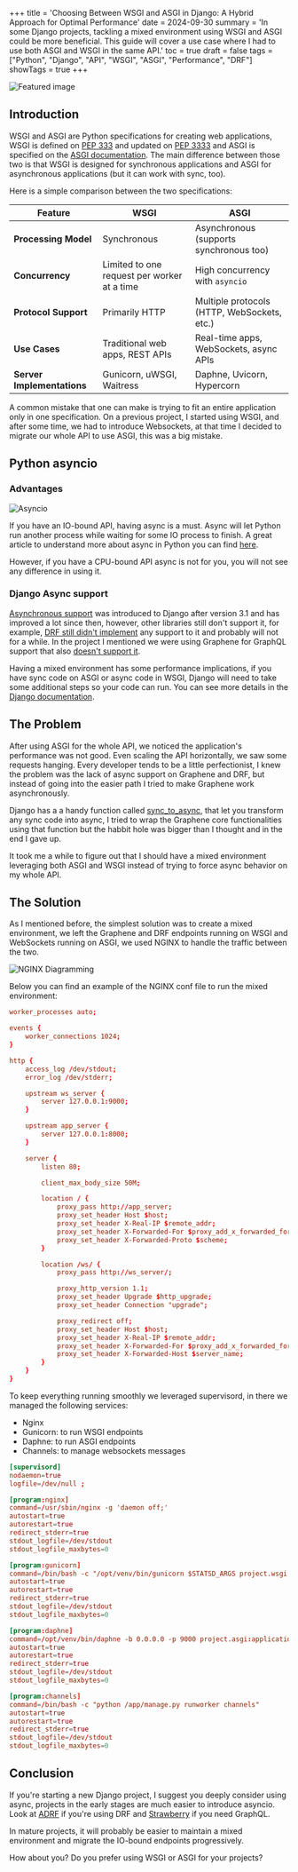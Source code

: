 +++
title = 'Choosing Between WSGI and ASGI in Django: A Hybrid Approach for Optimal Performance'
date = 2024-09-30
summary = 'In some Django projects, tackling a mixed environment using WSGI and ASGI could be more beneficial. This guide will cover a use case where I had to use both ASGI and WSGI in the same API.'
toc = true
draft = false
tags = ["Python", "Django", "API", "WSGI", "ASGI", "Performance", "DRF"]
showTags = true
+++

![Featured image](featured.jpg)

## Introduction
WSGI and ASGI are Python specifications for creating web applications, WSGI is defined on [PEP 333](https://peps.python.org/pep-0333/) and updated on [PEP 3333](https://peps.python.org/pep-3333/) and ASGI is specified on the [ASGI documentation](https://asgi.readthedocs.io/en/latest/specs/main.html). The main difference between those two is that WSGI is designed for synchronous applications and ASGI for asynchronous applications (but it can work with sync, too).

Here is a simple comparison between the two specifications:

| Feature                  | WSGI                                        | ASGI                                      |
|--------------------------|---------------------------------------------|-------------------------------------------|
| **Processing Model**      | Synchronous                                 | Asynchronous (supports synchronous too)   |
| **Concurrency**           | Limited to one request per worker at a time | High concurrency with `asyncio`           |
| **Protocol Support**      | Primarily HTTP                              | Multiple protocols (HTTP, WebSockets, etc.)|
| **Use Cases**             | Traditional web apps, REST APIs             | Real-time apps, WebSockets, async APIs    |
| **Server Implementations**| Gunicorn, uWSGI, Waitress                   | Daphne, Uvicorn, Hypercorn                |

A common mistake that one can make is trying to fit an entire application only in one specification. On a previous project, I started using WSGI, and after some time, we had to introduce Websockets, at that time I decided to migrate our whole API to use ASGI, this was a big mistake.

## Python asyncio
### Advantages
![Asyncio](asyncio.jpg)

If you have an IO-bound API, having async is a must. Async will let Python run another process while waiting for some IO process to finish. A great article to understand more about async in Python you can find [here](https://realpython.com/async-io-python/).

However, if you have a CPU-bound API async is not for you, you will not see any difference in using it.

### Django Async support
[Asynchronous support](https://docs.djangoproject.com/en/5.1/topics/async/) was introduced to Django after version 3.1 and has improved a lot since then, however, other libraries still don't support it, for example, [DRF still didn't implement](https://github.com/encode/django-rest-framework/issues/8496) any support to it and probably will not for a while. In the project I mentioned we were using Graphene for GraphQL support that also [doesn't support it](https://github.com/graphql-python/graphene-django/discussions/1449).

Having a mixed environment has some performance implications, if you have sync code on ASGI or async code in WSGI, Django will need to take some additional steps so your code can run. You can see more details in the [Django documentation](https://docs.djangoproject.com/en/5.1/topics/async/#performance).

## The Problem
After using ASGI for the whole API, we noticed the application's performance was not good. Even scaling the API horizontally, we saw some requests hanging. Every developer tends to be a little perfectionist, I knew the problem was the lack of async support on Graphene and DRF, but instead of going into the easier path I tried to make Graphene work asynchronously.

Django has a a handy function called [sync_to_async](https://docs.djangoproject.com/en/5.1/topics/async/#sync-to-async), that let you transform any sync code into async, I tried to wrap the Graphene core functionalities using that function but the habbit hole was bigger than I thought and in the end I gave up.

It took me a while to figure out that I should have a mixed environment leveraging both ASGI and WSGI instead of trying to force async behavior on my whole API.

## The Solution
As I mentioned before, the simplest solution was to create a mixed environment, we left the Graphene and DRF endpoints running on WSGI and WebSockets running on ASGI, we used NGINX to handle the traffic between the two.

![NGINX Diagramming](diagram.png)

Below you can find an example of the NGINX conf file to run the mixed environment:

```conf
worker_processes auto;

events {
    worker_connections 1024;
}

http {
    access_log /dev/stdout;
    error_log /dev/stderr;

    upstream ws_server {
        server 127.0.0.1:9000;
    }

    upstream app_server {
        server 127.0.0.1:8000;
    }

    server {
        listen 80;

        client_max_body_size 50M;

        location / {
            proxy_pass http://app_server;
            proxy_set_header Host $host;
            proxy_set_header X-Real-IP $remote_addr;
            proxy_set_header X-Forwarded-For $proxy_add_x_forwarded_for;
            proxy_set_header X-Forwarded-Proto $scheme;
        }

        location /ws/ {
            proxy_pass http://ws_server/;

            proxy_http_version 1.1;
            proxy_set_header Upgrade $http_upgrade;
            proxy_set_header Connection "upgrade";

            proxy_redirect off;
            proxy_set_header Host $host;
            proxy_set_header X-Real-IP $remote_addr;
            proxy_set_header X-Forwarded-For $proxy_add_x_forwarded_for;
            proxy_set_header X-Forwarded-Host $server_name;
        }
    }
}
```

To keep everything running smoothly we leveraged supervisord, in there we managed the following services:

- Nginx
- Gunicorn: to run WSGI endpoints
- Daphne: to run ASGI endpoints
- Channels: to manage websockets messages

```conf
[supervisord]
nodaemon=true
logfile=/dev/null ;

[program:nginx]
command=/usr/sbin/nginx -g 'daemon off;'
autostart=true
autorestart=true
redirect_stderr=true
stdout_logfile=/dev/stdout
stdout_logfile_maxbytes=0

[program:gunicorn]
command=/bin/bash -c "/opt/venv/bin/gunicorn $STATSD_ARGS project.wsgi:application"
autostart=true
autorestart=true
redirect_stderr=true
stdout_logfile=/dev/stdout
stdout_logfile_maxbytes=0

[program:daphne]
command=/opt/venv/bin/daphne -b 0.0.0.0 -p 9000 project.asgi:application
autostart=true
autorestart=true
redirect_stderr=true
stdout_logfile=/dev/stdout
stdout_logfile_maxbytes=0

[program:channels]
command=/bin/bash -c "python /app/manage.py runworker channels"
autostart=true
autorestart=true
redirect_stderr=true
stdout_logfile=/dev/stdout
stdout_logfile_maxbytes=0
```

## Conclusion
If you're starting a new Django project, I suggest you deeply consider using async, projects in the early stages are much easier to introduce asyncio.  Look at [ADRF](https://github.com/em1208/adrf) if you're using DRF and [Strawberry](https://strawberry.rocks/) if you need GraphQL.

In mature projects, it will probably be easier to maintain a mixed environment and migrate the IO-bound endpoints progressively.

How about you? Do you prefer using WSGI or ASGI for your projects?